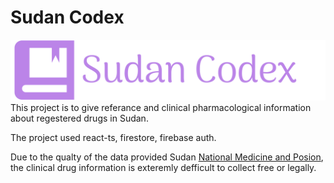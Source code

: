 
# Sudan Codex

![Logo](./src/assets/logo/purpleLogo.png)
This project is to give referance and clinical pharmacological information about regestered drugs in Sudan.

The project used react-ts, firestore, firebase auth.

Due to the qualty of the data provided Sudan [National Medicine and Posion](https://nmpb.gov.sd/index.php#), the clinical drug information is exteremly defficult to collect free or legally.

